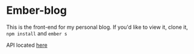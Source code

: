 # Ember-blog

This is the front-end for my personal blog. If you'd like to view it, clone it, `npm install` and `ember s`

API located [here](https://github.com/julianken/ember-blog-api)
